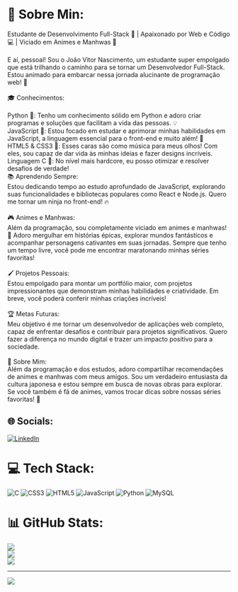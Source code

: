 # 💫 Sobre Min:
Estudante de Desenvolvimento Full-Stack 🚀 | Apaixonado por Web e Código 💻 | Viciado em Animes e Manhwas 🎌<br><br>E aí, pessoal! Sou o João Vitor Nascimento, um estudante super empolgado que está trilhando o caminho para se tornar um Desenvolvedor Full-Stack. Estou animado para embarcar nessa jornada alucinante de programação web! 💪<br><br>🎓 Conhecimentos:<br><br>Python 🐍: Tenho um conhecimento sólido em Python e adoro criar programas e soluções que facilitam a vida das pessoas. 💡<br>JavaScript 🌟: Estou focado em estudar e aprimorar minhas habilidades em JavaScript, a linguagem essencial para o front-end e muito além! 🚀<br>HTML5 & CSS3 🎨: Esses caras são como música para meus olhos! Com eles, sou capaz de dar vida às minhas ideias e fazer designs incríveis.<br>Linguagem C 🚀: No nível mais hardcore, eu posso otimizar e resolver desafios de verdade!<br>📚 Aprendendo Sempre:<br>Estou dedicando tempo ao estudo aprofundado de JavaScript, explorando suas funcionalidades e bibliotecas populares como React e Node.js. Quero me tornar um ninja no front-end! 🔥<br><br>🎮 Animes e Manhwas:<br>Além da programação, sou completamente viciado em animes e manhwas! 🎌 Adoro mergulhar em histórias épicas, explorar mundos fantásticos e acompanhar personagens cativantes em suas jornadas. Sempre que tenho um tempo livre, você pode me encontrar maratonando minhas séries favoritas!<br><br>🖌️ Projetos Pessoais:<br>Estou empolgado para montar um portfólio maior, com projetos impressionantes que demonstram minhas habilidades e criatividade. Em breve, você poderá conferir minhas criações incríveis!<br><br>🏆 Metas Futuras:<br>Meu objetivo é me tornar um desenvolvedor de aplicações web completo, capaz de enfrentar desafios e contribuir para projetos significativos. Quero fazer a diferença no mundo digital e trazer um impacto positivo para a sociedade.<br><br>🎉 Sobre Mim:<br>Além da programação e dos estudos, adoro compartilhar recomendações de animes e manhwas com meus amigos. Sou um verdadeiro entusiasta da cultura japonesa e estou sempre em busca de novas obras para explorar. Se você também é fã de animes, vamos trocar dicas sobre nossas séries favoritas! 🤩


## 🌐 Socials:
[![LinkedIn](https://img.shields.io/badge/LinkedIn-%230077B5.svg?logo=linkedin&logoColor=white)](https://www.linkedin.com/in/jo%C3%A3o-vitor-nascimento-82b152286) 

# 💻 Tech Stack:
![C](https://img.shields.io/badge/c-%2300599C.svg?style=plastic&logo=c&logoColor=white) ![CSS3](https://img.shields.io/badge/css3-%231572B6.svg?style=plastic&logo=css3&logoColor=white) ![HTML5](https://img.shields.io/badge/html5-%23E34F26.svg?style=plastic&logo=html5&logoColor=white) ![JavaScript](https://img.shields.io/badge/javascript-%23323330.svg?style=plastic&logo=javascript&logoColor=%23F7DF1E) ![Python](https://img.shields.io/badge/python-3670A0?style=plastic&logo=python&logoColor=ffdd54) ![MySQL](https://img.shields.io/badge/mysql-%2300f.svg?style=plastic&logo=mysql&logoColor=white)
# 📊 GitHub Stats:
![](https://github-readme-stats.vercel.app/api?username=joaovitorferrei&theme=react&hide_border=false&include_all_commits=true&count_private=false)<br/>
![](https://github-readme-streak-stats.herokuapp.com/?user=joaovitorferrei&theme=react&hide_border=false)<br/>
![](https://github-readme-stats.vercel.app/api/top-langs/?username=joaovitorferrei&theme=react&hide_border=false&include_all_commits=true&count_private=false&layout=compact)

---
[![](https://visitcount.itsvg.in/api?id=joaovitorferrei&icon=0&color=0)](https://visitcount.itsvg.in)

<!-- Proudly created with GPRM ( https://gprm.itsvg.in ) -->
